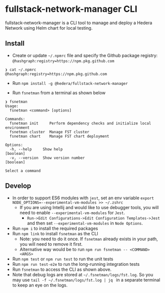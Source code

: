 # fullstack-network-manager CLI

fullstack-network-manager is a CLI tool to manage and deploy a Hedera Network using Helm chart for local testing.

## Install
- Create or update `~/.npmrc` file and specify the Github package registry: `@hashgraph:registry=https://npm.pkg.github.com`
```
❯ cat ~/.npmrc
@hashgraph:registry=https://npm.pkg.github.com
```
- Run `npm install -g @hedera/fullstack-network-manager`

- Run `fsnetman` from a terminal as shown below
``` 
❯ fsnetman
Usage:
  fsnetman <command> [options]

Commands:
  fsnetman init     Perform dependency checks and initialize local environment
  fsnetman cluster  Manage FST cluster
  fsnetman chart    Manage FST chart deployment

Options:
  -h, --help     Show help                                                                                     [boolean]
  -v, --version  Show version number                                                                           [boolean]

Select a command
```

## Develop
- In order to support ES6 modules with `jest`, set an env variable `export NODE_OPTIONS=--experimental-vm-modules >> ~/.zshrc`
  - If you are using Intellij and would like to use debugger tools, you will need to enable `--experimental-vm-modules` for `Jest`.
    - `Run->Edit Configurations->Edit Configuration Templates->Jest` and then set `--experimental-vm-modules` in `Node Options`.
- Run `npm i` to install the required packages
- Run `npm link` to install `fsnetman` as the CLI 
  - Note: you need to do it once. If `fsnetman` already exists in your path, you will need to remove it first.
  - Alternative way would be to run `npm run fsnetman -- <COMMAND> <ARGS>`
- Run `npm test` or `npm run test` to run the unit tests
- Run `npm run test-e2e` to run the long-running integration tests
- Run `fsnetman` to access the CLI as shown above. 
- Note that debug logs are stored at `~/.fsnetman/logs/fst.log`. So you may use `tail -f ~/.fsnetman/logs/fst.log | jq
  ` in a separate terminal to keep an eye on the logs.

